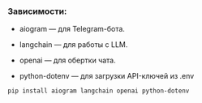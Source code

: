 ### Зависимости:

- aiogram — для Telegram-бота.

- langchain — для работы с LLM.

- openai — для обертки чата.

- python-dotenv — для загрузки API-ключей из .env

```bash
pip install aiogram langchain openai python-dotenv
```

###
